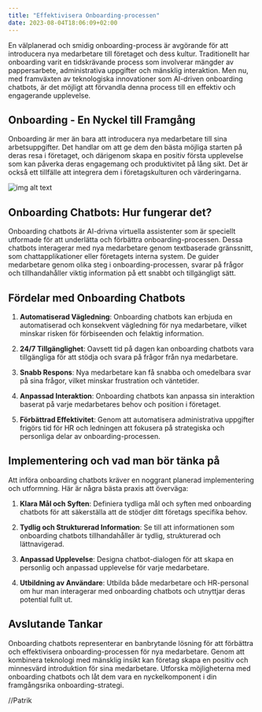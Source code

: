 ```yaml
---
title: "Effektivisera Onboarding-processen"
date: 2023-08-04T18:06:09+02:00
---
```


En välplanerad och smidig onboarding-process är avgörande för att introducera nya medarbetare till företaget och dess kultur. Traditionellt har onboarding varit en tidskrävande process som involverar mängder av pappersarbete, administrativa uppgifter och mänsklig interaktion. Men nu, med framväxten av teknologiska innovationer som AI-driven onboarding chatbots, är det möjligt att förvandla denna process till en effektiv och engagerande upplevelse.

## Onboarding - En Nyckel till Framgång

Onboarding är mer än bara att introducera nya medarbetare till sina arbetsuppgifter. Det handlar om att ge dem den bästa möjliga starten på deras resa i företaget, och därigenom skapa en positiv första upplevelse som kan påverka deras engagemang och produktivitet på lång sikt. Det är också ett tillfälle att integrera dem i företagskulturen och värderingarna.


![img alt text](/images/onboarding.jpg)

## Onboarding Chatbots: Hur fungerar det?

Onboarding chatbots är AI-drivna virtuella assistenter som är speciellt utformade för att underlätta och förbättra onboarding-processen. Dessa chatbots interagerar med nya medarbetare genom textbaserade gränssnitt, som chattapplikationer eller företagets interna system. De guider medarbetare genom olika steg i onboarding-processen, svarar på frågor och tillhandahåller viktig information på ett snabbt och tillgängligt sätt.

## Fördelar med Onboarding Chatbots

1. **Automatiserad Vägledning**: Onboarding chatbots kan erbjuda en automatiserad och konsekvent vägledning för nya medarbetare, vilket minskar risken för förbiseenden och felaktig information.

2. **24/7 Tillgänglighet**: Oavsett tid på dagen kan onboarding chatbots vara tillgängliga för att stödja och svara på frågor från nya medarbetare.

 3. **Snabb Respons**: Nya medarbetare kan få snabba och omedelbara svar på sina frågor, vilket minskar frustration och väntetider.

 4. **Anpassad Interaktion**: Onboarding chatbots kan anpassa sin interaktion baserat på varje medarbetares behov och position i företaget.

5. **Förbättrad Effektivitet**: Genom att automatisera administrativa uppgifter frigörs tid för HR och ledningen att fokusera på strategiska och personliga delar av onboarding-processen.

## Implementering och vad man bör tänka på

Att införa onboarding chatbots kräver en noggrant planerad implementering och utformning. Här är några bästa praxis att överväga:

1. **Klara Mål och Syften**: Definiera tydliga mål och syften med onboarding chatbots för att säkerställa att de stödjer ditt företags specifika behov.

2. **Tydlig och Strukturerad Information**: Se till att informationen som onboarding chatbots tillhandahåller är tydlig, strukturerad och lättnavigerad.

3. **Anpassad Upplevelse**: Designa chatbot-dialogen för att skapa en personlig och anpassad upplevelse för varje medarbetare.

4. **Utbildning av Användare**: Utbilda både medarbetare och HR-personal om hur man interagerar med onboarding chatbots och utnyttjar deras potential fullt ut.

## Avslutande Tankar

Onboarding chatbots representerar en banbrytande lösning för att förbättra och effektivisera onboarding-processen för nya medarbetare. Genom att kombinera teknologi med mänsklig insikt kan företag skapa en positiv och minnesvärd introduktion för sina medarbetare. Utforska möjligheterna med onboarding chatbots och låt dem vara en nyckelkomponent i din framgångsrika onboarding-strategi.

//Patrik
